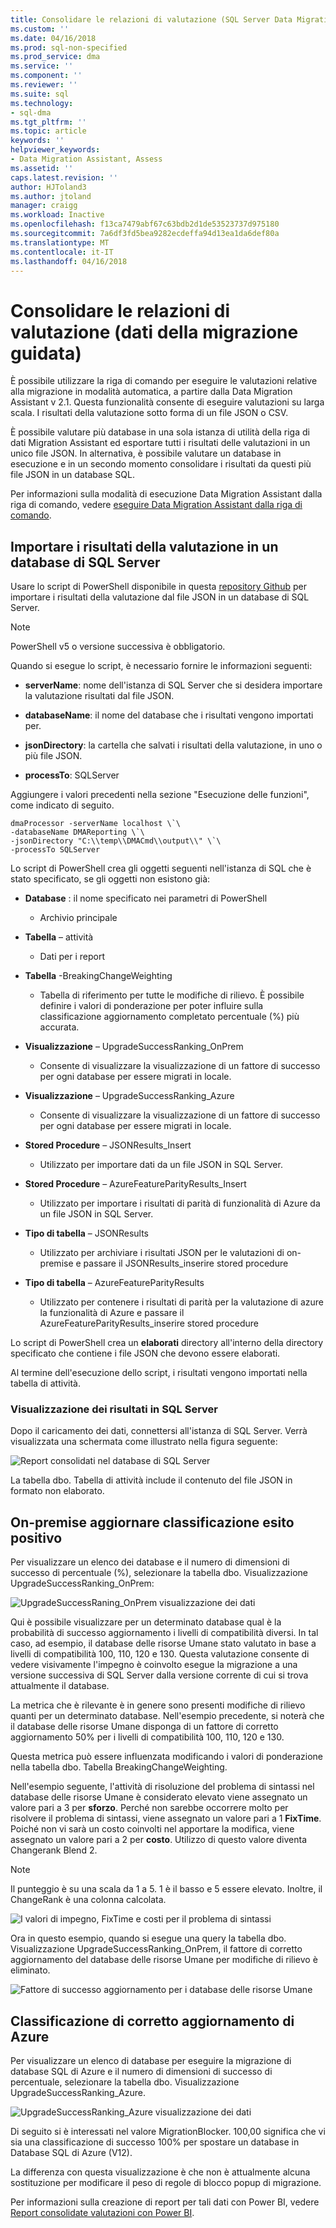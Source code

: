 ```yaml
---
title: Consolidare le relazioni di valutazione (SQL Server Data Migration Assistant) | Documenti Microsoft
ms.custom: ''
ms.date: 04/16/2018
ms.prod: sql-non-specified
ms.prod_service: dma
ms.service: ''
ms.component: ''
ms.reviewer: ''
ms.suite: sql
ms.technology:
- sql-dma
ms.tgt_pltfrm: ''
ms.topic: article
keywords: ''
helpviewer_keywords:
- Data Migration Assistant, Assess
ms.assetid: ''
caps.latest.revision: ''
author: HJToland3
ms.author: jtoland
manager: craigg
ms.workload: Inactive
ms.openlocfilehash: f13ca7479abf67c63bdb2d1de53523737d975180
ms.sourcegitcommit: 7a6df3fd5bea9282ecdeffa94d13ea1da6def80a
ms.translationtype: MT
ms.contentlocale: it-IT
ms.lasthandoff: 04/16/2018
---
```

# <a name="consolidate-assessment-reports-data-migration-assistant"></a>Consolidare le relazioni di valutazione (dati della migrazione guidata)

È possibile utilizzare la riga di comando per eseguire le valutazioni relative alla migrazione in modalità automatica, a partire dalla Data Migration Assistant v 2.1. Questa funzionalità consente di eseguire valutazioni su larga scala. I risultati della valutazione sotto forma di un file JSON o CSV.

È possibile valutare più database in una sola istanza di utilità della riga di dati Migration Assistant ed esportare tutti i risultati delle valutazioni in un unico file JSON. In alternativa, è possibile valutare un database in esecuzione e in un secondo momento consolidare i risultati da questi più file JSON in un database SQL.

Per informazioni sulla modalità di esecuzione Data Migration Assistant dalla riga di comando, vedere [eseguire Data Migration Assistant dalla riga di comando](../dma/dma-commandline.md). 


## <a name="import-assessment-results-into-a-sql-server-database"></a>Importare i risultati della valutazione in un database di SQL Server

Usare lo script di PowerShell disponibile in questa [repository Github](https://github.com/Microsoft/sql-server-samples/tree/master/samples/features/data-migration-assistant) per importare i risultati della valutazione dal file JSON in un database di SQL Server.

> [!NOTE]
> PowerShell v5 o versione successiva è obbligatorio.

Quando si esegue lo script, è necessario fornire le informazioni seguenti: 

- **serverName**: nome dell'istanza di SQL Server che si desidera importare la valutazione risultati dal file JSON.

- **databaseName**: il nome del database che i risultati vengono importati per.

- **jsonDirectory**: la cartella che salvati i risultati della valutazione, in uno o più file JSON.

- **processTo**: SQLServer

Aggiungere i valori precedenti nella sezione "Esecuzione delle funzioni", come indicato di seguito.

```
dmaProcessor -serverName localhost \`\
-databaseName DMAReporting \`\
-jsonDirectory "C:\\temp\\DMACmd\\output\\" \`\
-processTo SQLServer
```

Lo script di PowerShell crea gli oggetti seguenti nell'istanza di SQL che è stato specificato, se gli oggetti non esistono già:

- **Database** : il nome specificato nei parametri di PowerShell

  - Archivio principale

- **Tabella** – attività

  - Dati per i report

- **Tabella** -BreakingChangeWeighting

  - Tabella di riferimento per tutte le modifiche di rilievo. È possibile definire i valori di ponderazione per poter influire sulla classificazione aggiornamento completato percentuale (%) più accurata.

- **Visualizzazione** – UpgradeSuccessRanking\_OnPrem

  - Consente di visualizzare la visualizzazione di un fattore di successo per ogni database per essere migrati in locale.

- **Visualizzazione** – UpgradeSuccessRanking\_Azure

  - Consente di visualizzare la visualizzazione di un fattore di successo per ogni database per essere migrati in locale.

- **Stored Procedure** – JSONResults\_Insert

  - Utilizzato per importare dati da un file JSON in SQL Server.

- **Stored Procedure** – AzureFeatureParityResults\_Insert

  - Utilizzato per importare i risultati di parità di funzionalità di Azure da un file JSON in SQL Server.

- **Tipo di tabella** – JSONResults

  - Utilizzato per archiviare i risultati JSON per le valutazioni di on-premise e passare il JSONResults\_inserire stored procedure

- **Tipo di tabella** – AzureFeatureParityResults

  - Utilizzato per contenere i risultati di parità per la valutazione di azure la funzionalità di Azure e passare il AzureFeatureParityResults\_inserire stored procedure

Lo script di PowerShell crea un **elaborati** directory all'interno della directory specificato che contiene i file JSON che devono essere elaborati.

Al termine dell'esecuzione dello script, i risultati vengono importati nella tabella di attività.

### <a name="viewing-the-results-in-sql-server"></a>Visualizzazione dei risultati in SQL Server

Dopo il caricamento dei dati, connettersi all'istanza di SQL Server. Verrà visualizzata una schermata come illustrato nella figura seguente:

![Report consolidati nel database di SQL Server](../dma/media/DMAReportingDatabase.png)

La tabella dbo. Tabella di attività include il contenuto del file JSON in formato non elaborato.

## <a name="on-premises-upgrade-success-ranking"></a>On-premise aggiornare classificazione esito positivo

Per visualizzare un elenco dei database e il numero di dimensioni di successo di percentuale (%), selezionare la tabella dbo. Visualizzazione UpgradeSuccessRanking_OnPrem:

![UpgradeSuccessRaning_OnPrem visualizzazione dei dati](../dma/media/UpgradeSuccessRankingView.png)

Qui è possibile visualizzare per un determinato database qual è la probabilità di successo aggiornamento i livelli di compatibilità diversi. In tal caso, ad esempio, il database delle risorse Umane stato valutato in base a livelli di compatibilità 100, 110, 120 e 130. Questa valutazione consente di vedere visivamente l'impegno è coinvolto esegue la migrazione a una versione successiva di SQL Server dalla versione corrente di cui si trova attualmente il database.

La metrica che è rilevante è in genere sono presenti modifiche di rilievo quanti per un determinato database. Nell'esempio precedente, si noterà che il database delle risorse Umane disponga di un fattore di corretto aggiornamento 50% per i livelli di compatibilità 100, 110, 120 e 130.

Questa metrica può essere influenzata modificando i valori di ponderazione nella tabella dbo. Tabella BreakingChangeWeighting.

Nell'esempio seguente, l'attività di risoluzione del problema di sintassi nel database delle risorse Umane è considerato elevato viene assegnato un valore pari a 3 per **sforzo**. Perché non sarebbe occorrere molto per risolvere il problema di sintassi, viene assegnato un valore pari a 1 **FixTime**. Poiché non vi sarà un costo coinvolti nel apportare la modifica, viene assegnato un valore pari a 2 per **costo**. Utilizzo di questo valore diventa Changerank Blend 2.

> [!NOTE]
> Il punteggio è su una scala da 1 a 5.  1 è il basso e 5 essere elevato. Inoltre, il ChangeRank è una colonna calcolata.

![I valori di impegno, FixTime e costi per il problema di sintassi](../dma/media/SyntaxIssueEffort.png)

Ora in questo esempio, quando si esegue una query la tabella dbo. Visualizzazione UpgradeSuccessRanking_OnPrem, il fattore di corretto aggiornamento del database delle risorse Umane per modifiche di rilievo è eliminato.

![Fattore di successo aggiornamento per i database delle risorse Umane](../dma/media/UpgradeSuccessFactor_HR.png)

## <a name="azure-upgrade-success-ranking"></a>Classificazione di corretto aggiornamento di Azure

Per visualizzare un elenco di database per eseguire la migrazione di database SQL di Azure e il numero di dimensioni di successo di percentuale, selezionare la tabella dbo. Visualizzazione UpgradeSuccessRanking_Azure.

![UpgradeSuccessRanking_Azure visualizzazione dei dati](../dma/media/UpgradeSuccessRankingView_Azure.png)

Di seguito si è interessati nel valore MigrationBlocker. 100,00 significa che vi sia una classificazione di successo 100% per spostare un database in Database SQL di Azure (V12).

La differenza con questa visualizzazione è che non è attualmente alcuna sostituzione per modificare il peso di regole di blocco popup di migrazione.

Per informazioni sulla creazione di report per tali dati con Power BI, vedere [Report consolidate valutazioni con Power BI](../dma/dma-powerbiassesreport.md).
